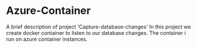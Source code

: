 # Azure-Container
A brief description of project 'Capture-database-changes' In this project we create docker container to listen to our database changes. The container i run on azure container instances.

